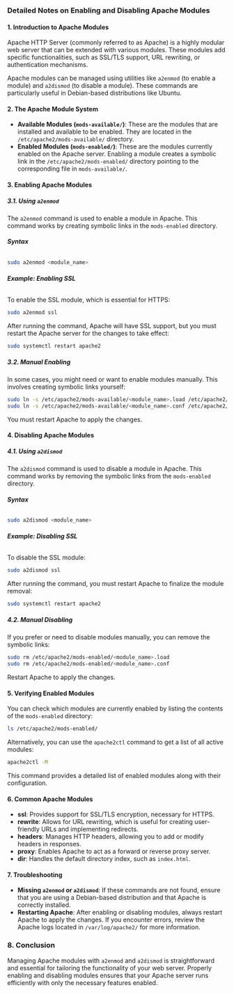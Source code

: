 ### **Detailed Notes on Enabling and Disabling Apache Modules**

#### **1. Introduction to Apache Modules**
Apache HTTP Server (commonly referred to as Apache) is a highly modular web server that can be extended with various modules. These modules add specific functionalities, such as SSL/TLS support, URL rewriting, or authentication mechanisms.

Apache modules can be managed using utilities like `a2enmod` (to enable a module) and `a2dismod` (to disable a module). These commands are particularly useful in Debian-based distributions like Ubuntu.

#### **2. The Apache Module System**
- **Available Modules (`mods-available/`)**: These are the modules that are installed and available to be enabled. They are located in the `/etc/apache2/mods-available/` directory.
- **Enabled Modules (`mods-enabled/`)**: These are the modules currently enabled on the Apache server. Enabling a module creates a symbolic link in the `/etc/apache2/mods-enabled/` directory pointing to the corresponding file in `mods-available/`.

#### **3. Enabling Apache Modules**

##### **3.1. Using `a2enmod`**
The `a2enmod` command is used to enable a module in Apache. This command works by creating symbolic links in the `mods-enabled` directory.

###### **Syntax**
```bash
sudo a2enmod <module_name>
```

###### **Example: Enabling SSL**
To enable the SSL module, which is essential for HTTPS:

```bash
sudo a2enmod ssl
```

After running the command, Apache will have SSL support, but you must restart the Apache server for the changes to take effect:

```bash
sudo systemctl restart apache2
```

##### **3.2. Manual Enabling**
In some cases, you might need or want to enable modules manually. This involves creating symbolic links yourself:

```bash
sudo ln -s /etc/apache2/mods-available/<module_name>.load /etc/apache2/mods-enabled/
sudo ln -s /etc/apache2/mods-available/<module_name>.conf /etc/apache2/mods-enabled/
```

You must restart Apache to apply the changes.

#### **4. Disabling Apache Modules**

##### **4.1. Using `a2dismod`**
The `a2dismod` command is used to disable a module in Apache. This command works by removing the symbolic links from the `mods-enabled` directory.

###### **Syntax**
```bash
sudo a2dismod <module_name>
```

###### **Example: Disabling SSL**
To disable the SSL module:

```bash
sudo a2dismod ssl
```

After running the command, you must restart Apache to finalize the module removal:

```bash
sudo systemctl restart apache2
```

##### **4.2. Manual Disabling**
If you prefer or need to disable modules manually, you can remove the symbolic links:

```bash
sudo rm /etc/apache2/mods-enabled/<module_name>.load
sudo rm /etc/apache2/mods-enabled/<module_name>.conf
```

Restart Apache to apply the changes.

#### **5. Verifying Enabled Modules**
You can check which modules are currently enabled by listing the contents of the `mods-enabled` directory:

```bash
ls /etc/apache2/mods-enabled/
```

Alternatively, you can use the `apache2ctl` command to get a list of all active modules:

```bash
apache2ctl -M
```

This command provides a detailed list of enabled modules along with their configuration.

#### **6. Common Apache Modules**
- **ssl**: Provides support for SSL/TLS encryption, necessary for HTTPS.
- **rewrite**: Allows for URL rewriting, which is useful for creating user-friendly URLs and implementing redirects.
- **headers**: Manages HTTP headers, allowing you to add or modify headers in responses.
- **proxy**: Enables Apache to act as a forward or reverse proxy server.
- **dir**: Handles the default directory index, such as `index.html`.

#### **7. Troubleshooting**
- **Missing `a2enmod` or `a2dismod`**: If these commands are not found, ensure that you are using a Debian-based distribution and that Apache is correctly installed.
- **Restarting Apache**: After enabling or disabling modules, always restart Apache to apply the changes. If you encounter errors, review the Apache logs located in `/var/log/apache2/` for more information.

### **8. Conclusion**
Managing Apache modules with `a2enmod` and `a2dismod` is straightforward and essential for tailoring the functionality of your web server. Properly enabling and disabling modules ensures that your Apache server runs efficiently with only the necessary features enabled.
